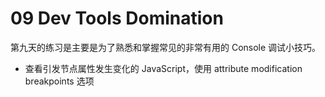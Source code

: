 # 09 Dev Tools Domination

第九天的练习是主要是为了熟悉和掌握常见的非常有用的 Console 调试小技巧。

- 查看引发节点属性发生变化的 JavaScript，使用 attribute modification breakpoints 选项
